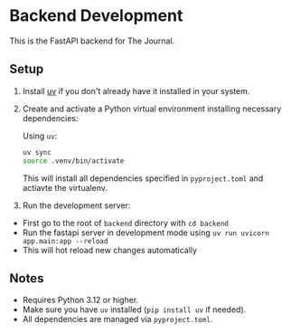 # Backend Development

This is the FastAPI backend for The Journal.

## Setup

1. Install [uv](https://github.com/astral-sh/uv) if you don't already have it installed in your system.

2. Create and activate a Python virtual environment installing necessary dependencies:

    Using `uv`:
    ```bash
    uv sync
    source .venv/bin/activate
    ```
    This will install all dependencies specified in `pyproject.toml` and actiavte the virtualenv.

3. Run the development server:
- First go to the root of `backend` directory with `cd backend`
- Run the fastapi server in development mode using `uv run uvicorn app.main:app --reload`
- This will hot reload new changes automatically

## Notes

- Requires Python 3.12 or higher.
- Make sure you have `uv` installed (`pip install uv` if needed).
- All dependencies are managed via `pyproject.toml`.